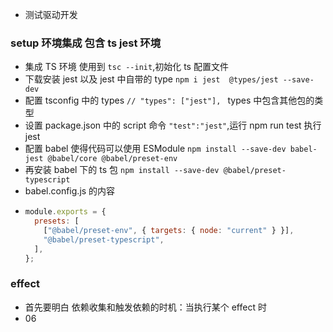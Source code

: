 - 测试驱动开发

### setup 环境集成 包含 ts jest 环境

- 集成 TS 环境 使用到 `tsc --init`,初始化 ts 配置文件
- 下载安装 jest 以及 jest 中自带的 type `npm i jest  @types/jest --save-dev`
- 配置 tsconfig 中的 types `// "types": ["jest"], ` types 中包含其他包的类型
- 设置 package.json 中的 script 命令 `"test":"jest"`,运行 npm run test 执行 jest
- 配置 babel 使得代码可以使用 ESModule `npm install --save-dev babel-jest @babel/core @babel/preset-env`
- 再安装 babel 下的 ts 包 `npm install --save-dev @babel/preset-typescript`
- babel.config.js 的内容
- ```js
  module.exports = {
    presets: [
      ["@babel/preset-env", { targets: { node: "current" } }],
      "@babel/preset-typescript",
    ],
  };
  ```

### effect

- 首先要明白 依赖收集和触发依赖的时机：当执行某个 effect 时
- 06
